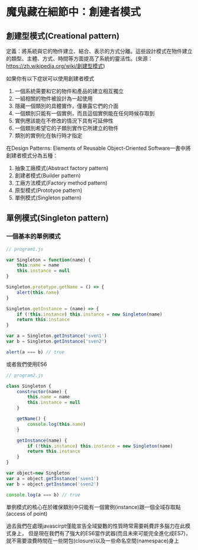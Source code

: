 # 魔鬼藏在細節中：創建者模式

## 創建型模式(Creational pattern)

定義：將系統與它的物件建立、結合、表示的方式分離。這些設計模式在物件建立的類型、主體、方式、時間等方面提高了系統的靈活性。(來源：https://zh.wikipedia.org/wiki/創建型模式)

如果你有以下症狀可以使用創建者模式

1. 一個系統需要和它的物件和產品的建立相互獨立
2. 一組相關的物件被設計為一起使用
3. 隱藏一個類別的具體實作，僅暴露它們的介面
4. 一個類別只能有一個實例，而且這個實例能在任何時候存取到
5. 實例應該能在不修改的情況下具有可延伸性
6. 一個類別希望它的子類別實作它所建立的物件
7. 類別的實例化在執行時才指定

在Design Patterns: Elements of Reusable Object-Oriented Software一書中將創建者模式分為五種：

1. 抽象工廠模式(Abstract factory pattern)
2. 創建者模式(Builder pattern)
3. 工廠方法模式(Factory method pattern)
4. 原型模式(Prototyoe pattern)
5. 單例模式(Singleton pattern)

## 單例模式(Singleton pattern)

### 一個基本的單例模式

```javascript
// program1.js

var Singleton = function(name) {
    this.name = name
    this.instance = null
}

Singleton.prototype.getName = () => {
    alert(this.name)
}

Singleton.getInstance = (name) => {
    if (!this.instance) this.instance = new Singleton(name)
    return this.instance
}

var a = Singleton.getInstance('sven1')
var b = Singleton.getInstance('sven2')

alert(a === b) // true
```

或者我們使用ES6

```javascript
// program2.js

class Singleton {
    constructor(name) {
        this.name = name
        this.instance = null
    }

    getName() {
        console.log(this.name)
    }

    getInstance(name) {
        if (!this.instance) this.instance = new Singleton(name)
        return this.instance
    }
}

var object=new Singleton
var a = object.getInstance('sven1')
var b = object.getInstance('sven2')

console.log(a === b) // true
```

單例模式的核心在於確保類別中只能有一個實例(instance)跟一個全域存取點(access of point)

過去我們在處理javascirpt僅能宣告全域變數的性質時常需要耗費許多腦力在此模式身上，
但是現在我們有了強大的ES6當作武器(而且未來可能完全進化成ES7)，
就不需要浪費時間在一些閉包(closure)以及一些命名空間(namespace)身上